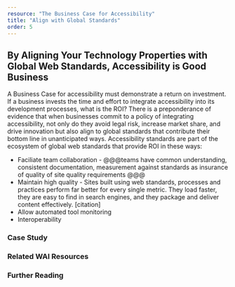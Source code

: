 ```yaml
---
resource: "The Business Case for Accessibility"
title: "Align with Global Standards"
order: 5
---
```


## By Aligning Your Technology Properties with Global Web Standards, Accessibility is Good Business

A Business Case for accessibility must demonstrate a return on investment. If a business invests the time and effort to integrate accessibility into its development processes, what is the ROI?  There is a preponderance of evidence that when businesses commit to a policy of integrating accessibility, not only do they avoid legal risk, increase market share, and drive innovation but also align to global standards that contribute their bottom line in unanticipated ways. Accessibility standards are part of the ecosystem of global web standards that provide ROI in these ways:

* Faciliate team collaboration -  @@@teams have  common understanding, consistent documentation, measurement against standards as insurance of  quality  of site quality requirements @@@ 
* Maintain high quality -  Sites built using web standards, processes and practices perform far better for every single metric. They load faster, they are easy to find in search engines, and they package and deliver content effectively. [citation]
* Allow automated tool monitoring
* Interoperability

### Case Study

### Related WAI Resources

### Further Reading

